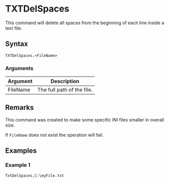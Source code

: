 # TXTDelSpaces

This command will delete all spaces from the beginning of each line inside a text file. 

## Syntax

```pebakery
TXTDelSpaces,<FileName>
```

### Arguments

| Argument | Description |
| --- | --- |
| FileName | The full path of the file. |

## Remarks

This command was created to make some specific INI files smaller in overall size.

If `FileName` does not exist the operation will fail.

## Examples

### Example 1

```pebakery
TxtDelSpaces,C:\myFile.txt
```